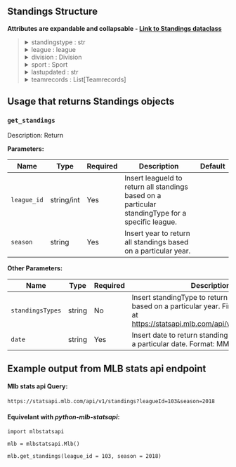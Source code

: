 ## Standings Structure

**Attributes are expandable and collapsable - [Link to Standings dataclass](https://github.com/zero-sum-seattle/python-mlb-statsapi/blob/development/mlbstatsapi/models/standings/standings.py)**


<blockquote>

<details>
<summary>standingstype : str   </summary>

* A string indicating the type of standings.  
</details>

<details>
<summary>league : league   </summary>

* An object containing information about the league. Dataclass: [League](https://github.com/zero-sum-seattle/python-mlb-statsapi/blob/development/mlbstatsapi/models/leagues/league.py) 

<blockquote>

<details>
<summary>id : int   </summary>

* id number of the league  
</details>

<details>
<summary>link : str   </summary>

* link of the league  
</details>

</blockquote>

</details>

<details>
<summary>division : Division   </summary>

* An object containing information about the division. Dataclass: [Sport](https://github.com/zero-sum-seattle/python-mlb-statsapi/blob/development/mlbstatsapi/models/divisions/division.py) 

<blockquote>

<details>
<summary>id : int   </summary>

* id number of the division  
</details>

<details>
<summary>link : str   </summary>

* link of the divison  
</details>

</blockquote>

</details>

<details>
<summary>sport : Sport   </summary>

* An object containing information about the sport. Dataclass: [Sport](https://github.com/zero-sum-seattle/python-mlb-statsapi/blob/development/mlbstatsapi/models/sports/sport.py) 

<blockquote>

<details>
<summary>id : int   </summary>

* id number of the sport  
</details>

<details>
<summary>link : str   </summary>

* link of the sport  
</details>

</blockquote>

</details>

<details>
<summary>lastupdated : str   </summary>

* A string indicating the last time the standing was updated.  
</details>

<details>
<summary>teamrecords : List[Teamrecords]   </summary>

* A list of Teamrecord objects containing the data for the teams standings. Dataclass: [Teamrecords](https://github.com/zero-sum-seattle/python-mlb-statsapi/blob/development/mlbstatsapi/models/standings/attributes.py)

<blockquote>

<details>
<summary>team: Team   </summary>

* The team for which the data belongs to. Dataclass: [Team](https://github.com/zero-sum-seattle/python-mlb-statsapi/blob/development/mlbstatsapi/models/teams/team.py)

<blockquote>

<details>
<summary>id : int   </summary>

* id number of the team  
</details>

<details>
<summary>name : str   </summary>

* name of the team  
</details>

<details>
<summary>link : str   </summary>

* The API link for the team  
</details>

</blockquote>

</details>

<details>
<summary>season: int   </summary>

* The season for which the data belongs to.  
</details>

<details>
<summary>streak: Streak   </summary>

* The streak of the team. Dataclass: [Streak](https://github.com/zero-sum-seattle/python-mlb-statsapi/blob/development/mlbstatsapi/models/standings/attributes.py)

<blockquote>

<details>
<summary>streaktype : str   </summary>

* Steak type  
</details>

<details>
<summary>streaknumber : int   </summary>

* Streak number  
</details>

<details>
<summary>streakcode : str   </summary>

* Steak code  
</details>

</blockquote>

</details>

<details>
<summary>divisionrank: str   </summary>

* The rank of the team in their division.  
</details>

<details>
<summary>leaguerank: str   </summary>

* The rank of the team in their league.  
</details>

<details>
<summary>sportrank: str   </summary>

* The rank of the team in their sport.  
</details>

<details>
<summary>gamesplayed: int   </summary>

* The number of games played by the team.  
</details>

<details>
<summary>gamesback: str   </summary>

* The number of games behind the leader in the division.  
</details>

<details>
<summary>wildcardgamesback: str   </summary>

* The number of games behind the leader in the wild card race.  
</details>

<details>
<summary>leaguegamesback: str   </summary>

* The number of games behind the leader in the league.  
</details>

<details>
<summary>springleaguegamesback: str   </summary>

* The number of games behind the leader in the spring league.  
</details>

<details>
<summary>sportgamesback: str   </summary>

* The number of games behind the leader in the sport.  
</details>

<details>
<summary>divisiongamesback: str   </summary>

* The number of games behind the leader in the division.  
</details>

<details>
<summary>conferencegamesback: str   </summary>

* The number of games behind the leader in the conference.  
</details>

<details>
<summary>leaguerecord: OverallleagueRecord   </summary>

* The overall league record of the team. Dataclass: [OverallleagueRecord](https://github.com/zero-sum-seattle/python-mlb-statsapi/blob/development/mlbstatsapi/models/standings/attributes.py) 

<blockquote>

<details>
<summary>wins : int   </summary>

* Overall number of wins in league  
</details>

<details>
<summary>losses : int   </summary>

* Overall number of losses in league  
</details>

<details>
<summary>pct : str   </summary>

* Overall percentage in league  
</details>

</blockquote>

</details>

<details>
<summary>lastupdated: str   </summary>

* The date when the data was last updated.  
</details>

<details>
<summary>records: Records   </summary>

* The records of the team. Dataclass: [Records](https://github.com/zero-sum-seattle/python-mlb-statsapi/blob/development/mlbstatsapi/models/standings/attributes.py)

<blockquote>

<details>
<summary>splitrecords : Typerecords   </summary>

* A list of split records. Dataclass: [Typerecords](https://github.com/zero-sum-seattle/python-mlb-statsapi/blob/development/mlbstatsapi/models/standings/attributes.py)  

<blockquote>

<details>
<summary>wins : int   </summary>

* Number of wins in type  
</details>

<details>
<summary>losses : int   </summary>

* Number of losses in type  
</details>

<details>
<summary>pct : str   </summary>

* Percentage in type  
</details>

<details>
<summary>type : str   </summary>

* Type of record  
</details>

</blockquote>

</details>

<details>
<summary>divisionrecords : Divisionrecords   </summary>

* A list of division records. Dataclass: [Divisionrecords](https://github.com/zero-sum-seattle/python-mlb-statsapi/blob/development/mlbstatsapi/models/standings/attributes.py)  

<blockquote>

<details>
<summary>wins : int   </summary>

* Number of wins in division
</details>

<details>
<summary>losses : int   </summary>

* Number of losses in division
</details>

<details>
<summary>pct : str   </summary>

* Percentage in division
</details>

<details>
<summary>division : Divison   </summary>

* Division. Dataclass: [Division](https://github.com/zero-sum-seattle/python-mlb-statsapi/blob/development/mlbstatsapi/models/divisions/division.py)

<blockquote>

<details>
<summary>id : int   </summary>

* id number of the divison
</details>

<details>
<summary>name : str   </summary>

* name of the division
</details>

<details>
<summary>link : str   </summary>

* link of the division
</details>

</blockquote>

</details>

</blockquote>

</details>

<details>
<summary>overallrecords : Typerecords   </summary>

* A list of overall records. Dataclass: [Typerecords](https://github.com/zero-sum-seattle/python-mlb-statsapi/blob/development/mlbstatsapi/models/standings/attributes.py)  

<blockquote>

<details>
<summary>wins : int   </summary>

* Number of wins in type  
</details>

<details>
<summary>losses : int   </summary>

* Number of losses in type  
</details>

<details>
<summary>pct : str   </summary>

* Percentage in type  
</details>

<details>
<summary>type : str   </summary>

* Type of record  
</details>

</blockquote>

</details>

<details>
<summary>leaguerecords : Leaguerecords   </summary>

* A list of league records. Dataclass: [Leaguerecords](https://github.com/zero-sum-seattle/python-mlb-statsapi/blob/development/mlbstatsapi/models/standings/attributes.py)  

<blockquote>

<details>
<summary>wins : int   </summary>

* Number of wins in league  
</details>

<details>
<summary>losses : int   </summary>

* Number of losses in league  
</details>

<details>
<summary>pct : str   </summary>

* Percentage in league  
</details>

<details>
<summary>league : League   </summary>

* League. Dataclass: [League](https://github.com/zero-sum-seattle/python-mlb-statsapi/blob/development/mlbstatsapi/models/leagues/league.py)

<blockquote>

<details>
<summary>id : int   </summary>

* id number of the league  
</details>

<details>
<summary>name : str   </summary>

* name of the league  
</details>

<details>
<summary>link : str   </summary>

* link of the league  
</details>

</blockquote>

</details>

</blockquote>

</details>

<details>
<summary>expectedrecords : Typerecords   </summary>

* A list of expected records. Dataclass: [Typerecords](https://github.com/zero-sum-seattle/python-mlb-statsapi/blob/development/mlbstatsapi/models/standings/attributes.py)  

<blockquote>

<details>
<summary>wins : int   </summary>

* Number of wins in type  
</details>

<details>
<summary>losses : int   </summary>

* Number of losses in type  
</details>

<details>
<summary>pct : str   </summary>

* Percentage in type  
</details>

<details>
<summary>type : str   </summary>

* Type of record  
</details>

</blockquote>

</details>

</blockquote>

</details>

<details>
<summary>runsallowed: int   </summary>

* The number of runs allowed by the team.  
</details>

<details>
<summary>runsscored: int   </summary>

* The number of runs scored by the team.  
</details>

<details>
<summary>divisionchamp: bool   </summary>

* A flag indicating whether the team is the division champion.  
</details>

<details>
<summary>divisionleader: bool   </summary>

* A flag indicating whether the team is the leader in their division.  
</details>

<details>
<summary>haswildcard: bool   </summary>

* A flag indicating whether the team has a wild card spot.  
</details>

<details>
<summary>clinched: bool   </summary>

* A flag indicating whether the team has clinched a spot in the playoffs.  
</details>

<details>
<summary>eliminationnumber: str   </summary>

* The number of games the team needs to win or the number of games their opponents need to lose in order to be eliminated from playoff contention.  
</details>

<details>
<summary>wildcardeliminationnumber: str   </summary>

* The number of games the team needs to win or the number of games their opponents need to lose in order to be eliminated from wild card contention.  
</details>

<details>
<summary>wins: int   </summary>

* The number of wins of the team.  
</details>

<details>
<summary>losses: int   </summary>

* The number of losses of the team.  
</details>

<details>
<summary>rundifferential: int   </summary>

* The run differential of the team (runs scored minus runs allowed).  
</details>

<details>
<summary>winningpercentage: str   </summary>

* The winning percentage of the team.  
</details>

<details>
<summary>wildcardrank: str   </summary>

* The rank of the team in the wild card race.  
</details>

<details>
<summary>wildcardleader: bool   </summary>

* A flag indicating whether the team is the leader in the wild card race.  
</details>

<details>
<summary>magicnumber: str   </summary>

* The number of games the team needs to win or the number of games their opponents need to lose in order to clinch a spot in the playoffs.  
</details>

<details>
<summary>clinchindicator: str   </summary>

* Clinch indicator.  
</details>

</blockquote>

</details>

</blockquote>


## Usage that returns Standings objects

### `get_standings`

Description: Return


**Parameters:**

| Name       | Type      | Required | Description                         | Default
| ---------- | --------- | -------- | ----------------------------------- | -------
| `league_id` | string/int | Yes      | Insert leagueId to return all standings based on a particular standingType for a specific league. |
| `season` | string | Yes      | Insert year to return all standings based on a particular year. |

**Other Parameters:**

| Name       | Type      | Required | Description                         | Default
| ---------- | --------- | -------- | ----------------------------------- | -------
| `standingsTypes` | string | No      | Insert standingType to return all standings based on a particular year. Find standingTypes at https://statsapi.mlb.com/api/v1/standingsTypes |
| `date` | string | Yes      | Insert date to return standing information for on a particular date. Format: MM/DD/YYYY  |
            


## Example output from MLB stats api endpoint

#### Mlb stats api Query:   
```https://statsapi.mlb.com/api/v1/standings?leagueId=103&season=2018```

#### Equivelant with *python-mlb-statsapi*:   
```
import mlbstatsapi

mlb = mlbstatsapi.Mlb()

mlb.get_standings(league_id = 103, season = 2018)
```